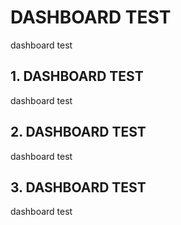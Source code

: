 # DASHBOARD TEST
dashboard test

## 1. DASHBOARD TEST
dashboard test

## 2. DASHBOARD TEST
dashboard test

## 3. DASHBOARD TEST
dashboard test

